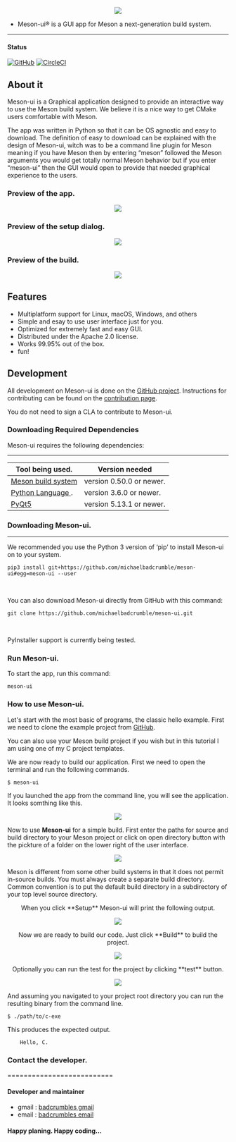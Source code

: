 <p align="center">
<img src="app/src/res/extra/mesonui_ic.png">
</p>

* Meson-ui® is a GUI app for Meson a next-generation build system.
----------------------------------------

#### Status

[![GitHub](https://img.shields.io/github/license/michaelbadcrumble/meson-ui.svg?color=blue)](https://github.com/michaelbadcrumble/meson-ui)
[![CircleCI](https://circleci.com/gh/michaelbadcrumble/meson-ui.svg?style=shield)](https://circleci.com/gh/michaelbadcrumble/meson-ui)


## About it

Meson-ui is a Graphical application designed to provide an interactive
way to use the Meson build system. We believe it is a nice way to get
CMake users comfortable with Meson.

The app was written in Python so that it can be OS agnostic and easy
to download.  The definition of easy to download can be explained with
the design of Meson-ui, witch was to be a command line plugin for Meson
meaning if you have Meson then by entering “meson” followed the Meson
arguments you would get totally normal Meson behavior but if you enter
“meson-ui” then the GUI would open to provide that needed graphical
experience to the users.


### Preview of the app.
<p align="center">
<img src="app/src/res/extra/preview-1.png">
</p>

### Preview of the setup dialog.
<p align="center">
<img src="app/src/res/extra/preview-2.png">
</p>

### Preview of the build.
<p align="center">
<img src="app/src/res/extra/preview-3.png">
</p>


## Features

*   Multiplatform support for Linux, macOS, Windows, and others
*   Simple and esay to use user interface just for you.
*   Optimized for extremely fast and easy GUI.
*   Distributed under the Apache 2.0 license.
*   Works 99.95% out of the box.
*   fun!


## Development

All development on Meson-ui is done on the [GitHub project](https://github.com/michaelbadcrumble/meson-ui). 
Instructions for contributing can be found on the [contribution page](contributing.md).

You do not need to sign a CLA to contribute to Meson-ui.


### Downloading Required Dependencies

Meson-ui requires the following dependencies:

-----------------------------------------------------------------------------------
| Tool being used.                                     |  Version needed          |
|------------------------------------------------------|--------------------------|
| [Meson build system](https://mesonbuild.com)         | version 0.50.0 or newer. |
| [Python Language   ](https://python.org).            | version 3.6.0 or newer.  |
| [PyQt5             ](https://pypi.org/project/PyQt5/)| version 5.13.1 or newer. |


### Downloading Meson-ui.
--------

We recommended you use the Python 3 version of ‘pip’ to
install Meson-ui on to your system.

```console
pip3 install git+https://github.com/michaelbadcrumble/meson-ui#egg=meson-ui --user
```
<br>

You can also download Meson-ui directly from GitHub with this command:

```console
git clone https://github.com/michaelbadcrumble/meson-ui.git
```
<br>

PyInstaller support is currently being tested.


### Run Meson-ui.

To start the app, run this command:

```console
meson-ui
```

### How to use Meson-ui.

Let's start with the most basic of programs, the classic hello
example. First we need to clone the example project from [GitHub](https://github.com/michaelbadcrumble/c-project.git).

You can also use your Meson build project if you wish but in this 
tutorial I am using one of my C project templates.

We are now ready to build our application. First we need
to open the terminal and run the following commands.

```console
$ meson-ui
```

If you launched the app from the command line, you will see the 
application.  It looks somthing like this.

<p align="center">
<img src="app/src/res/extra/tutorial-1.png">
</p>

Now to use **Meson-ui** for a simple build.  First enter the 
paths for source and build directory to your Meson project 
or click on open directory button with the pickture of a folder
on the lower right of the user interface.

<p align="center">
<img src="app/src/res/extra/tutorial-2.png">
</p>

Meson is different from some other build systems in that it
does not permit in-source builds. You must always create a separate
build directory. Common convention is to put the default build directory 
in a subdirectory of your top level source directory.

<p align="center">
When you click **Setup** Meson-ui will print the following output.
</p>

<p align="center">
<img src="app/src/res/extra/tutorial-3.png">
</p>

<p align="center">
Now we are ready to build our code.  Just click **Build** to build
the project.
</p>

<p align="center">
<img src="app/src/res/extra/tutorial-4.png">
</p>

<p align="center">
Optionally you can run the test for the project by clicking **test**
button.
</p>

<p align="center">
<img src="app/src/res/extra/tutorial-5.png">
</p>


And assuming you navigated to your project root directory you 
can run the resulting binary from the command line.

```console
$ ./path/to/c-exe
```

This produces the expected output.

```console
    Hello, C.
```

### Contact the developer.
==========================

#### Developer and maintainer

- gmail : [badcrumbles gmail](mailto:michaelbrockus@gmail.com)
- email : [badcrumbles email](mailto:michaelbrockus@icloud.com)

#### Happy planing.  Happy coding...
